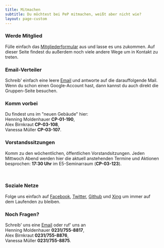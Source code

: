 ```yaml
---
title: Mitmachen
subtitle: Du möchtest bei PeP mitmachen, weißt aber nicht wie?
layout: page-custom
---
```

<section class="box special features">
  <div class="features-row">
    <section style="width: 100%; padding-right: 0px;">
      <span class="icon major fa fa-paper-plane accent2"></span>
      <h3>Werde Mitglied</h3>
      <p>
      Fülle einfach das <a target="_blank"
      href="dokumente/pep_mitgliedsantrag.pdf">Mitgliederformular</a> aus und
      lasse es uns zukommen.  Auf dieser Seite findest du außerdem noch viele
      andere Wege um in Kontakt zu treten.
      </p>
    </section>
  </div>
  <div class="features-row">
    <section>
      <span class="icon major fa-envelope accent2"></span>
      <h3>Email-Verteiler</h3>
      <p>
      Schreib' einfach eine leere
      <a href="mailto:pep-alumni-tu-dortmund-aktive+subscribe@googlegroups.com">Email</a>
      und antworte auf die darauffolgende Mail. Wenn du schon einen Google-Account hast, dann
      kannst du auch direkt die Gruppen-Seite besuchen.
      </p>
    </section>
    <section>
      <span class="icon major fa-child accent2"></span>
      <h3>Komm vorbei</h3>
      <p>
      Du findest uns im "neuen Gebäude" hier:<br>
      Henning Moldenhauer <strong>CP-01-190</strong>,<br>
      Alex Birnkraut <strong>CP-03-108</strong>,<br>
      Vanessa Müller <strong>CP-03-107</strong>.
      </p>
    </section>
  </div>
  <div class="features-row">
    <section>
      <span class="icon major fa-group accent2"></span>
      <h3>Vorstandssitzungen</h3>
      <p>
      Komm zu den wöchentlichen, öffentlichen Vorstandsitzungen. Jeden Mittwoch
      Abend werden hier die aktuell anstehenden Termine und Aktionen
      besprochen: <strong>17:30 Uhr</strong> im E5-Seminarraum (<strong>CP-03-123</strong>).
      </p>
    </section>
    <section>
      <a href="{{ site.facebook_url }}" class="icon major fa-facebook color-facebook"></a>
      <a href="{{ site.twitter_url }}" class="icon major fa-twitter color-twitter"></a><br />
      <a href="{{ site.github_url }}" class="icon major fa-github color-github"></a>
      <a href="{{ site.xing_url }}" class="icon major fa-xing color-xing"></a>
      <h3>Soziale Netze</h3>
      <p>
      Folge uns einfach auf
      <a href="{{ site.facebook_url }}">Facebook</a>,
      <a href="{{ site.twitter_url }}">Twitter</a>,
      <a href="{{ site.github_url }}">Github</a>
      und <a href="{{ site.xing_url }}">Xing</a> um immer
      auf dem Laufenden zu bleiben.
      </p>
    </section>
  </div>
  <div class="features-row">
    <section style="width: 100%; padding-right: 0px;">
      <span class="icon major fa-question accent2"></span>
      <h3>Noch Fragen?</h3>
      <p>
      Schreib' uns eine <a href="mailto:kontakt@pep-dortmund.org">Email</a> oder ruf' uns an <br>
      Henning Moldenhauer <strong>0231/755-8817</strong>,<br>
      Alex Birnkraut <strong>0231/755-8876</strong>,<br>
      Vanessa Müller <strong>0231/755-8875</strong>.
      </p>
    </section>
  </div>
</section>
